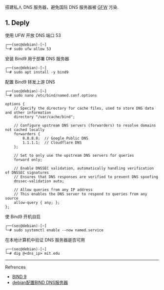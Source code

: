 搭建私人 DNS 服务器，避免国际 DNS 服务器被 [GFW](https://en.greatfire.org/) 污染.

## 1. Deply

使用 UFW 开放 DNS 端口 53

```
┌──(sec@debian)-[~]
└─# sudo ufw allow 53
```

安装 Bind9 用于部署 DNS 服务器

```
┌──(sec@debian)-[~]
└─# sudo apt install -y bind9
```

配置 Bind9 转发上游 DNS

```
┌──(sec@debian)-[~]
└─# sudo nano /etc/bind/named.conf.options
```

```
options {
    // Specify the directory for cache files, used to store DNS data and other information
    directory "/var/cache/bind";

    // Configure upstream DNS servers (forwarders) to resolve domains not cached locally
    forwarders {
        8.8.8.8;  // Google Public DNS
        1.1.1.1;  // Cloudflare DNS
    };

    // Set to only use the upstream DNS servers for queries
    forward only;

    // Enable DNSSEC validation, automatically handling verification of DNSSEC signatures
    // Ensures that DNS responses are verified to prevent DNS spoofing
    dnssec-validation auto;

    // Allow queries from any IP address
    // This enables the DNS server to respond to queries from any source
    allow-query { any; };
};

```

使 Bind9 开机自启

```
┌──(sec@debian)-[~]
└─# sudo systemctl enable --now named.service
```

在本地计算机中验证 DNS 服务器是否可用

```
┌──(sec@debian)-[~]
└─# dig @<dns_ip> mit.edu
```

---

Refrences

- [BIND 9](https://gitlab.isc.org/isc-projects/bind9)
- [debian配置BIND DNS服务器](https://blog.csdn.net/qq_51470638/article/details/138235472)

